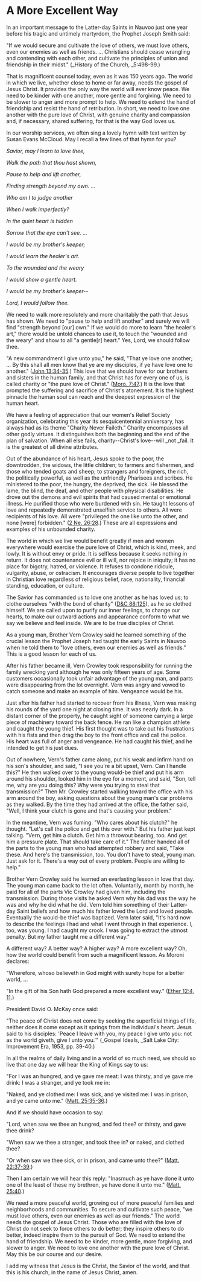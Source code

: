 # A More Excellent Way

In an important message to the Latter-day Saints in Nauvoo just one year
before his tragic and untimely martyrdom, the Prophet Joseph Smith said:

"If we would secure and cultivate the love of others, we must love others,
even our enemies as well as friends. ... Christians should cease wrangling and
contending with each other, and cultivate the principles of union and
friendship in their midst." (_History of the Church, _5:498-99.)

That is magnificent counsel today, even as it was 150 years ago. The world in
which we live, whether close to home or far away, needs the gospel of Jesus
Christ. It provides the only way the world will ever know peace. We need to be
kinder with one another, more gentle and forgiving. We need to be slower to
anger and more prompt to help. We need to extend the hand of friendship and
resist the hand of retribution. In short, we need to love one another with the
pure love of Christ, with genuine charity and compassion and, if necessary,
shared suffering, for that is the way God loves us.

In our worship services, we often sing a lovely hymn with text written by
Susan Evans McCloud. May I recall a few lines of that hymn for you?

_Savior, may I learn to love thee,_

_Walk the path that thou hast shown,_

_Pause to help and lift another,_

_Finding strength beyond my own. ..._

_Who am I to judge another_

_When I walk imperfectly?_

_In the quiet heart is hidden_

_Sorrow that the eye can't see. ..._

_I would be my brother's keeper;_

_I would learn the healer's art._

_To the wounded and the weary_

_I would show a gentle heart._

_I would be my brother's keeper--_

_Lord, I would follow thee._

We need to walk more resolutely and more charitably the path that Jesus has
shown. We need to "pause to help and lift another" and surely we will find
"strength beyond [our] own." If we would do more to learn "the healer's art,"
there would be untold chances to use it, to touch the "wounded and the weary"
and show to all "a gentle[r] heart." Yes, Lord, we should follow thee.

"A new commandment I give unto you," he said, "That ye love one another; ... By
this shall all men know that ye are my disciples, if ye have love one to
another." ([John
13:34-35](https://www.lds.org/scriptures/nt/john/13.34-35?lang=eng#33).) This
love that we should have for our brothers and sisters in the human family, and
that Christ has for every one of us, is called charity or "the pure love of
Christ." ([Moro.
7:47](https://www.lds.org/scriptures/bofm/moro/7.47?lang=eng#46).) It is the
love that prompted the suffering and sacrifice of Christ's atonement. It is
the highest pinnacle the human soul can reach and the deepest expression of
the human heart.

We have a feeling of appreciation that our women's Relief Society
organization, celebrating this year its sesquicentennial anniversary, has
always had as its theme "Charity Never Faileth." Charity encompasses all other
godly virtues. It distinguishes both the beginning and the end of the plan of
salvation. When all else fails, charity--Christ's love--will _not _fail. It is
the greatest of all divine attributes.

Out of the abundance of his heart, Jesus spoke to the poor, the downtrodden,
the widows, the little children; to farmers and fishermen, and those who
tended goats and sheep; to strangers and foreigners, the rich, the politically
powerful, as well as the unfriendly Pharisees and scribes. He ministered to
the poor, the hungry, the deprived, the sick. He blessed the lame, the blind,
the deaf, and other people with physical disabilities. He drove out the demons
and evil spirits that had caused mental or emotional illness. He purified
those who were burdened with sin. He taught lessons of love and repeatedly
demonstrated unselfish service to others. All were recipients of his love. All
were "privileged the one like unto the other, and none [were] forbidden." ([2
Ne. 26:28](https://www.lds.org/scriptures/bofm/2-ne/26.28?lang=eng#27).) These
are all expressions and examples of his unbounded charity.

The world in which we live would benefit greatly if men and women everywhere
would exercise the pure love of Christ, which is kind, meek, and lowly. It is
without envy or pride. It is selfless because it seeks nothing in return. It
does not countenance evil or ill will, nor rejoice in iniquity; it has no
place for bigotry, hatred, or violence. It refuses to condone ridicule,
vulgarity, abuse, or ostracism. It encourages diverse people to live together
in Christian love regardless of religious belief, race, nationality, financial
standing, education, or culture.

The Savior has commanded us to love one another as he has loved us; to clothe
ourselves "with the bond of charity" ([D&amp;C
88:125](https://www.lds.org/scriptures/dc-testament/dc/88.125?lang=eng#124)),
as he so clothed himself. We are called upon to purify our inner feelings, to
change our hearts, to make our outward actions and appearance conform to what
we say we believe and feel inside. We are to be true disciples of Christ.

As a young man, Brother Vern Crowley said he learned something of the crucial
lesson the Prophet Joseph had taught the early Saints in Nauvoo when he told
them to "love others, even our enemies as well as friends." This is a good
lesson for each of us.

After his father became ill, Vern Crowley took responsibility for running the
family wrecking yard although he was only fifteen years of age. Some customers
occasionally took unfair advantage of the young man, and parts were
disappearing from the lot overnight. Vern was angry and vowed to catch someone
and make an example of him. Vengeance would be his.

Just after his father had started to recover from his illness, Vern was making
his rounds of the yard one night at closing time. It was nearly dark. In a
distant corner of the property, he caught sight of someone carrying a large
piece of machinery toward the back fence. He ran like a champion athlete and
caught the young thief. His first thought was to take out his frustrations
with his fists and then drag the boy to the front office and call the police.
His heart was full of anger and vengeance. He had caught his thief, and he
intended to get his just dues.

Out of nowhere, Vern's father came along, put his weak and infirm hand on his
son's shoulder, and said, "I see you're a bit upset, Vern. Can I handle this?"
He then walked over to the young would-be thief and put his arm around his
shoulder, looked him in the eye for a moment, and said, "Son, tell me, why are
you doing this? Why were you trying to steal that transmission?" Then Mr.
Crowley started walking toward the office with his arm around the boy, asking
questions about the young man's car problems as they walked. By the time they
had arrived at the office, the father said, "Well, I think your clutch is gone
and that's causing your problem."

In the meantime, Vern was fuming. "Who cares about his clutch?" he thought.
"Let's call the police and get this over with." But his father just kept
talking. "Vern, get him a clutch. Get him a throwout bearing, too. And get him
a pressure plate. That should take care of it." The father handed all of the
parts to the young man who had attempted robbery and said, "Take these. And
here's the transmission, too. You don't have to steal, young man. Just ask for
it. There's a way out of every problem. People are willing to help."

Brother Vern Crowley said he learned an everlasting lesson in love that day.
The young man came back to the lot often. Voluntarily, month by month, he paid
for all of the parts Vic Crowley had given him, including the transmission.
During those visits he asked Vern why his dad was the way he was and why he
did what he did. Vern told him something of their Latter-day Saint beliefs and
how much his father loved the Lord and loved people. Eventually the would-be
thief was baptized. Vern later said, "It's hard now to describe the feelings I
had and what I went through in that experience. I, too, was young. I had
caught my crook. I was going to extract the utmost penalty. But my father
taught me a different way."

A different way? A better way? A higher way? A more excellent way? Oh, how the
world could benefit from such a magnificent lesson. As Moroni declares:

"Wherefore, whoso believeth in God might with surety hope for a better world,
...

"In the gift of his Son hath God prepared a more excellent way." ([Ether 12:4,
11](https://www.lds.org/scriptures/bofm/ether/12.4%2C11?lang=eng#3).)

President David O. McKay once said:

"The peace of Christ does not come by seeking the superficial things of life,
neither does it come except as it springs from the individual's heart. Jesus
said to his disciples: 'Peace I leave with you, my peace I give unto you: not
as the world giveth, give I unto you.'" (_Gospel Ideals, _Salt Lake City:
Improvement Era, 1953, pp. 39-40.)

In all the realms of daily living and in a world of so much need, we should so
live that one day we will hear the King of Kings say to us:

"For I was an hungred, and ye gave me meat: I was thirsty, and ye gave me
drink: I was a stranger, and ye took me in:

"Naked, and ye clothed me: I was sick, and ye visited me: I was in prison, and
ye came unto me." ([Matt.
25:35-36](https://www.lds.org/scriptures/nt/matt/25.35-36?lang=eng#34).)

And if we should have occasion to say:

"Lord, when saw we thee an hungred, and fed thee? or thirsty, and gave thee
drink?

"When saw we thee a stranger, and took thee in? or naked, and clothed thee?

"Or when saw we thee sick, or in prison, and came unto thee?" ([Matt.
22:37-39](https://www.lds.org/scriptures/nt/matt/22.37-39?lang=eng#36).)

Then I am certain we will hear this reply: "Inasmuch as ye have done it unto
one of the least of these my brethren, ye have done it unto me." ([Matt.
25:40](https://www.lds.org/scriptures/nt/matt/25.40?lang=eng#39).)

We need a more peaceful world, growing out of more peaceful families and
neighborhoods and communities. To secure and cultivate such peace, "we must
love others, even our enemies as well as our friends." The world needs the
gospel of Jesus Christ. Those who are filled with the love of Christ do not
seek to force others to do better; they inspire others to do better, indeed
inspire them to the pursuit of God. We need to extend the hand of friendship.
We need to be kinder, more gentle, more forgiving, and slower to anger. We
need to love one another with the pure love of Christ. May this be our course
and our desire.

I add my witness that Jesus is the Christ, the Savior of the world, and that
this is his church, in the name of Jesus Christ, amen.

